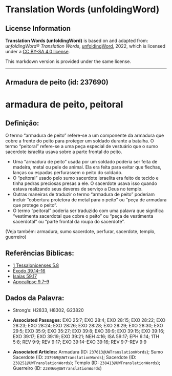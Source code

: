 # Translation Words (unfoldingWord)

## License Information

**Translation Words (unfoldingWord)** is based on and adapted from: _unfoldingWord® Translation Words_, [unfoldingWord](https://unfoldingword.org/utw), 2022, which is licensed under a [CC BY-SA 4.0 license](https://creativecommons.org/licenses/by-sa/4.0/legalcode.en).

This markdown version is provided under the same license.



--------------------------------

## Armadura de peito (id: 237690)

armadura de peito, peitoral
===========================

Definição:
----------

O termo “armadura de peito” refere\-se a um componente da armadura que cobre a frente do peito para proteger um soldado durante a batalha. O termo “peitoral” refere\-se a uma peça especial de vestuário que o sumo sacerdote israelita usava sobre a parte frontal do peito.

* Uma “armadura de peito” usada por um soldado poderia ser feita de madeira, metal ou pele de animal. Ela era feita para evitar que flechas, lanças ou espadas perfurassem o peito do soldado.
* O “peitoral” usado pelo sumo sacerdote israelita era feito de tecido e tinha pedras preciosas presas a ele. O sacerdote usava isso quando estava realizando seus deveres de serviço a Deus no templo.
* Outras maneiras de traduzir o termo “armadura de peito” poderiam incluir “cobertura protetora de metal para o peito” ou “peça de armadura que protege o peito”.
* O termo “peitoral” poderia ser traduzido com uma palavra que significa “vestimenta sacerdotal que cobre o peito” ou “peça de vestimenta sacerdotal” ou “parte frontal da roupa do sacerdote”.

(Veja também: armadura, sumo sacerdote, perfurar, sacerdote, templo, guerreiro)

Referências Bíblicas:
---------------------

* [1 Tessalonicenses 5\.8](https://ref.ly/1Thess5:8)
* [Êxodo 39\.14–16](https://ref.ly/Exod39:14-Exod39:16)
* [Isaías 59\.17](https://ref.ly/Isa59:17)
* [Apocalipse 9\.7–9](https://ref.ly/Rev9:7-Rev9:9)

Dados da Palavra:
-----------------

* Strong’s: H2833, H8302, G23820

* **Associated Passages:** EXO 25:7; EXO 28:4; EXO 28:15; EXO 28:22; EXO 28:23; EXO 28:24; EXO 28:26; EXO 28:28; EXO 28:29; EXO 28:30; EXO 29:5; EXO 35:9; EXO 35:27; EXO 39:8; EXO 39:9; EXO 39:15; EXO 39:16; EXO 39:17; EXO 39:19; EXO 39:21; NEH 4:16; ISA 59:17; EPH 6:14; 1TH 5:8; REV 9:9; REV 9:17; EXO 39:14–EXO 39:16; REV 9:7–REV 9:9
* **Associated Articles:** Armadura (ID: `237613@UWTranslationWords`); Sumo Sacerdote (ID: `237969@UWTranslationWords`); Sacerdote (ID: `238251@UWTranslationWords`); Templo (ID: `238413@UWTranslationWords`); Guerreiro (ID: `238466@UWTranslationWords`)

